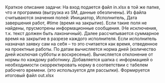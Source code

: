 Краткое описание задачи:
На вход подается файл in.xlsx в той же папке, что и программа (выгрузка из SM, данные обезличены).
Из файла считываются значения полей: Инициатор, Исполнитель, Дата завершения работ, #time (время на закрытие).
Если такие поля не найдены, прусмотрены информационные сообщения. (Не исключения, т.к. текст должен быть лаконичный).
Далее рассчитывается суммарное время на закрытие в разрезе каждого исполнителя. Если исполнитель назначал заявку сам на себя – то это считается как время, отведенное на проектные работы.
По датам вычисляется норма дней (количество дней исключая субботы и воскресенье).
Вычисляется отклонение от нормы по каждому работнику.
Добавляется шапка с информацией о необходимости скорректировать норму в соответствии с табелем рабочего времени. (это используется для рассылки).
Формируется итоговый файл out.xlsx  
